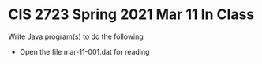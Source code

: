 # CIS 2723 Spring 2021 Mar 11 In Class

Write Java program(s) to do the following
<ul>
  <li>Open the file mar-11-001.dat for reading
</ul>

